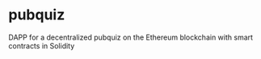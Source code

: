 # pubquiz
DAPP for a decentralized pubquiz on the Ethereum blockchain with smart contracts in Solidity
